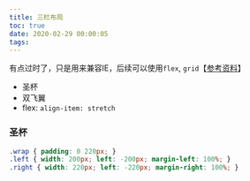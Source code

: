 ```yaml
---
title: 三栏布局
toc: true
date: 2020-02-29 00:00:05
tags:
---
```


有点过时了，只是用来兼容IE，后续可以使用`flex`, `grid`【[参考资料](https://juejin.im/post/5caf4043f265da039f0eff94)】
* 圣杯
* 双飞翼
* flex: `align-item: stretch`



### 圣杯
```css
.wrap { padding: 0 220px; }
.left { width: 200px; left: -200px; margin-left: 100%; }
.right { width: 220px; left: -220px; margin-right: 100%; }
```
